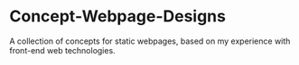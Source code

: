 # Concept-Webpage-Designs
A collection of concepts for static webpages, based on my experience with front-end web technologies.
